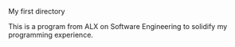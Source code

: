 My first directory

This is a program from ALX on Software Engineering to solidify my programming experience.

